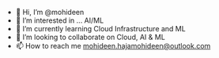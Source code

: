 - 👋 Hi, I’m @mohideen
- 👀 I’m interested in ... AI/ML
- 🌱 I’m currently learning Cloud Infrastructure and ML
- 💞️ I’m looking to collaborate on Cloud, AI & ML
- 📫 How to reach me mohideen.hajamohideen@outlook.com

<!---
mohideenabdulcader/mohideenabdulcader is a ✨ special ✨ repository because its `README.md` (this file) appears on your GitHub profile.
You can click the Preview link to take a look at your changes.
--->
